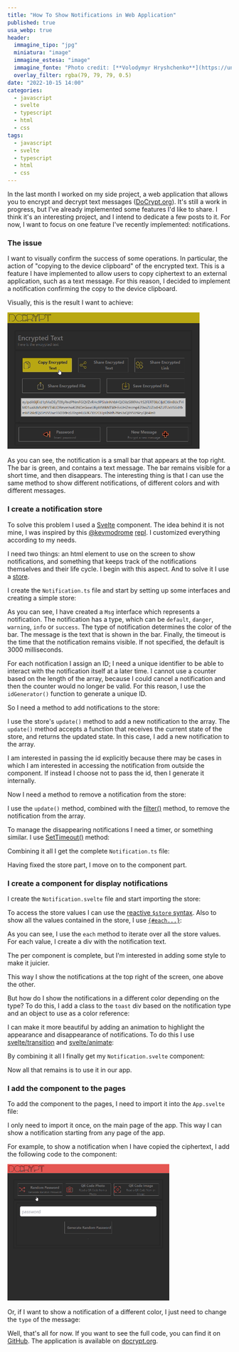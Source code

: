 ```yaml
---
title: "How To Show Notifications in Web Application"
published: true
usa_webp: true
header:
  immagine_tipo: "jpg"
  miniatura: "image"
  immagine_estesa: "image"
  immagine_fonte: "Photo credit: [**Volodymyr Hryshchenko**](https://unsplash.com/@lunarts)"
  overlay_filter: rgba(79, 79, 79, 0.5)
date: "2022-10-15 14:00"
categories:
  - javascript
  - svelte
  - typescript
  - html
  - css
tags:
  - javascript
  - svelte
  - typescript
  - html
  - css
---
```


In the last month I worked on my side project, a web application that allows you to encrypt and decrypt text messages ([DoCrypt.org](https://docrypt.org/)). It's still a work in progress, but I've already implemented some features I'd like to share. I think it's an interesting project, and I intend to dedicate a few posts to it. For now, I want to focus on one feature I've recently implemented: notifications.

### The issue

I want to visually confirm the success of some operations. In particular, the action of "copying to the device clipboard" of the encrypted text. This is a feature I have implemented to allow users to copy ciphertext to an external application, such as a text message. For this reason, I decided to implement a notification confirming the copy to the device clipboard.

Visually, this is the result I want to achieve:

![copied-to-clipboard.gif](https://raw.githubusercontent.com/el3um4s/strani-anelli-blog/master/_posts/2022/2022-10-15-how-to-show-notifications-in-web-application/copied-to-clipboard.gif)

As you can see, the notification is a small bar that appears at the top right. The bar is green, and contains a text message. The bar remains visible for a short time, and then disappears. The interesting thing is that I can use the same method to show different notifications, of different colors and with different messages.

### I create a notification store

To solve this problem I used a [Svelte](https://svelte.dev/) component. The idea behind it is not mine, I was inspired by this [@kevmodrome](https://twitter.com/kevmodrome) [repl](https://svelte.dev/repl/2254c3b9b9ba4eeda05d81d2816f6276). I customized everything according to my needs.

I need two things: an html element to use on the screen to show notifications, and something that keeps track of the notifications themselves and their life cycle. I begin with this aspect. And to solve it I use a [store](https://svelte.dev/docs#run-time-svelte-store).

I create the `Notification.ts` file and start by setting up some interfaces and creating a simple store:

<script src="https://gist.github.com/el3um4s/8f2eebac72046fdfbf0afe7e45bd108b.js"></script>

As you can see, I have created a `Msg` interface which represents a notification. The notification has a type, which can be `default`, `danger`, `warning`, `info` or `success`. The type of notification determines the color of the bar. The message is the text that is shown in the bar. Finally, the timeout is the time that the notification remains visible. If not specified, the default is 3000 milliseconds.

For each notification I assign an ID; I need a unique identifier to be able to interact with the notification itself at a later time. I cannot use a counter based on the length of the array, because I could cancel a notification and then the counter would no longer be valid. For this reason, I use the `idGenerator()` function to generate a unique ID.

<script src="https://gist.github.com/el3um4s/71144d816514601942c9bd2682307eaf.js"></script>

So I need a method to add notifications to the store:

<script src="https://gist.github.com/el3um4s/43b3c019d993ad2ac43a6bc65e32fa81.js"></script>

I use the store's `update()` method to add a new notification to the array. The `update()` method accepts a function that receives the current state of the store, and returns the updated state. In this case, I add a new notification to the array.

I am interested in passing the id explicitly because there may be cases in which I am interested in accessing the notification from outside the component. If instead I choose not to pass the id, then I generate it internally.

Now I need a method to remove a notification from the store:

<script src="https://gist.github.com/el3um4s/9576f7ec03368172dab28d362b0121b1.js"></script>

I use the `update()` method, combined with the [filter()](https://developer.mozilla.org/en-US/docs/Web/JavaScript/Reference/Global_Objects/Array/filter) method, to remove the notification from the array.

To manage the disappearing notifications I need a timer, or something similar. I use [SetTimeout()](https://developer.mozilla.org/en-US/docs/Web/API/setTimeout) method:

<script src="https://gist.github.com/el3um4s/4c8ace0a52917a09be9c256048727210.js"></script>

Combining it all I get the complete `Notification.ts` file:

<script src="https://gist.github.com/el3um4s/27248af596212619ba145e828d306ba7.js"></script>

Having fixed the store part, I move on to the component part.

### I create a component for display notifications

I create the `Notification.svelte` file and start importing the store:

<script src="https://gist.github.com/el3um4s/c2148b0894fba6bec33824a751e437e4.js"></script>

To access the store values ​​I can use the [reactive `$store` syntax](https://svelte.dev/docs#component-format-script-4-prefix-stores-with-$-to-access-their-values). Also to show all the values ​​contained in the store, I use [`{#each...}`](https://svelte.dev/docs#template-syntax-each):

<script src="https://gist.github.com/el3um4s/f67d7ecba184c9d8f6a88932d441d3a2.js"></script>

As you can see, I use the `each` method to iterate over all the store values. For each value, I create a div with the notification text.

The per component is complete, but I'm interested in adding some style to make it juicier.

<script src="https://gist.github.com/el3um4s/d99310c202efc6a855301cf7c196be58.js"></script>

This way I show the notifications at the top right of the screen, one above the other.

But how do I show the notifications in a different color depending on the type? To do this, I add a class to the `toast` div based on the notification type and an object to use as a color reference:

<script src="https://gist.github.com/el3um4s/45c50a99dd198ef1fe1aa336d2f41c16.js"></script>

I can make it more beautiful by adding an animation to highlight the appearance and disappearance of notifications. To do this I use [svelte/transition](https://svelte.dev/docs#run-time-svelte-transition) and [svelte/animate](https://svelte.dev/docs#run-time-svelte-animate):

<script src="https://gist.github.com/el3um4s/705a7300461a0015e31a946aeb80e905.js"></script>

By combining it all I finally get my `Notification.svelte` component:

<script src="https://gist.github.com/el3um4s/39a3dc7d34ee48f65da9d0ade990c9ab.js"></script>

Now all that remains is to use it in our app.

### I add the component to the pages

To add the component to the pages, I need to import it into the `App.svelte` file:

<script src="https://gist.github.com/el3um4s/64eda6fe1caad25268e57bf5d1e5fcbf.js"></script>

I only need to import it once, on the main page of the app. This way I can show a notification starting from any page of the app.

For example, to show a notification when I have copied the ciphertext, I add the following code to the component:

<script src="https://gist.github.com/el3um4s/6edde7ccdf5658e10c2c9f1b7f085553.js"></script>

![copied-to-clipboard.gif](https://raw.githubusercontent.com/el3um4s/strani-anelli-blog/master/_posts/2022/2022-10-15-how-to-show-notifications-in-web-application/password-deleted.gif)

Or, if I want to show a notification of a different color, I just need to change the `type` of the message:

<script src="https://gist.github.com/el3um4s/07a41311e7ba58dd9668b519d5a3e0c2.js"></script>

Well, that's all for now. If you want to see the full code, you can find it on [GitHub](https://github.com/el3um4s/docrypt). The application is available on [docrypt.org](https://docrypt.org/).
